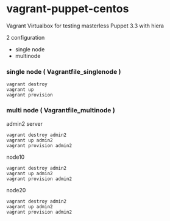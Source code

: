 vagrant-puppet-centos
=======================

Vagrant Virtualbox for testing masterless Puppet 3.3 with hiera  

2 configuration
* single node
* multinode

### single node  ( Vagrantfile_singlenode )

    vagrant destroy
    vagrant up
    vagrant provision


### multi node  ( Vagrantfile_multinode )

admin2 server

    vagrant destroy admin2
    vagrant up admin2
    vagrant provision admin2

node10

    vagrant destroy admin2
    vagrant up admin2
    vagrant provision admin2

node20

    vagrant destroy admin2
    vagrant up admin2
    vagrant provision admin2

